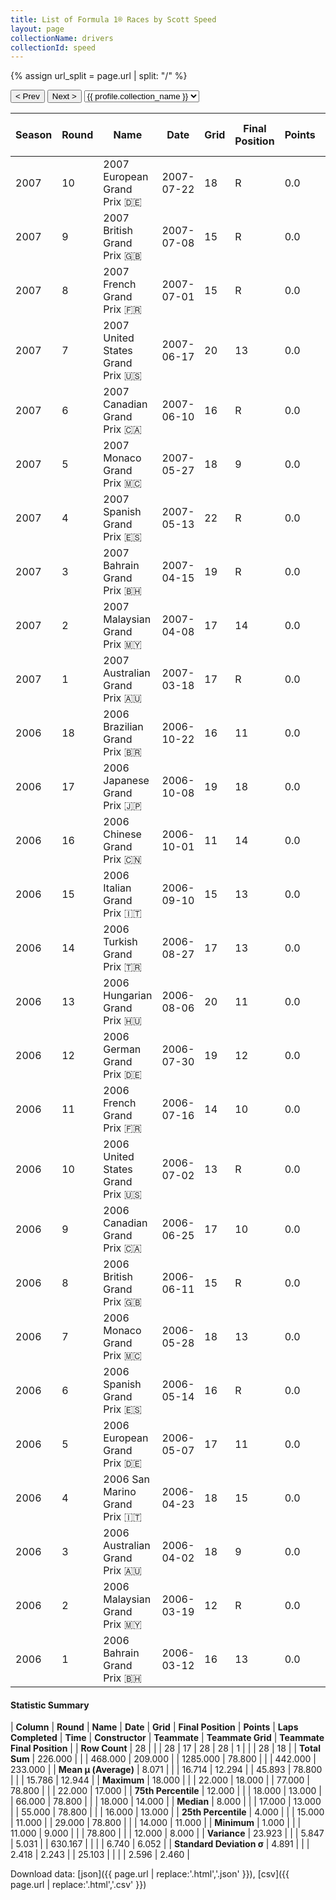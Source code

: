 ```yaml
---
title: List of Formula 1® Races by Scott Speed
layout: page
collectionName: drivers
collectionId: speed
---
```


{% assign url_split = page.url | split: "/" %}
<div id="collection-navigation">
<button onclick="selector.options[selector.selectedIndex-1].value && (window.location = selector.options[selector.selectedIndex-1].value);">&lt; Prev</button>
<button onclick="selector.options[selector.selectedIndex+1].value && (window.location = selector.options[selector.selectedIndex+1].value);">Next &gt;</button>
<select id="selector" onchange="this.options[this.selectedIndex].value && (window.location = this.options[this.selectedIndex].value);">
  {% for collectionId in site.data[page.collectionName].refs %}
    {% if collectionId == page.collectionId %}
      {% assign selected = "selected" %}
    {% else %}
      {% assign selected = "" %}
    {% endif %}
    {% assign profile = site.data[page.collectionName][collectionId].profile %}
    <option value="/f1/{{ page.collectionName }}/{{ collectionId }}/{{ url_split[4] }}" {{ selected }}>{{ profile.collection_name }}</option>
  {% endfor %}
</select>
</div>

| Season | Round | Name | Date | Grid | Final Position | Points | Laps Completed | Time | Constructor | Teammate | Teammate Grid | Teammate Final Position |
|--|--|--|--|--|--|--|--|--|--|--|--|--|
| 2007 | 10 | 2007 European Grand Prix 🇩🇪 | 2007-07-22 | 18 | R | 0.0 | 2 |   | Toro Rosso 🇮🇹 | [Vitantonio Liuzzi 🇮🇹](/f1/drivers/liuzzi) | 19 | R |
| 2007 | 9 | 2007 British Grand Prix 🇬🇧 | 2007-07-08 | 15 | R | 0.0 | 29 |   | Toro Rosso 🇮🇹 | [Vitantonio Liuzzi 🇮🇹](/f1/drivers/liuzzi) | 16 | 16 |
| 2007 | 8 | 2007 French Grand Prix 🇫🇷 | 2007-07-01 | 15 | R | 0.0 | 55 |   | Toro Rosso 🇮🇹 | [Vitantonio Liuzzi 🇮🇹](/f1/drivers/liuzzi) | 17 | R |
| 2007 | 7 | 2007 United States Grand Prix 🇺🇸 | 2007-06-17 | 20 | 13 | 0.0 | 71 |   | Toro Rosso 🇮🇹 | [Vitantonio Liuzzi 🇮🇹](/f1/drivers/liuzzi) | 19 | 17 |
| 2007 | 6 | 2007 Canadian Grand Prix 🇨🇦 | 2007-06-10 | 16 | R | 0.0 | 8 |   | Toro Rosso 🇮🇹 | [Vitantonio Liuzzi 🇮🇹](/f1/drivers/liuzzi) | 12 | R |
| 2007 | 5 | 2007 Monaco Grand Prix 🇲🇨 | 2007-05-27 | 18 | 9 | 0.0 | 77 |   | Toro Rosso 🇮🇹 | [Vitantonio Liuzzi 🇮🇹](/f1/drivers/liuzzi) | 12 | R |
| 2007 | 4 | 2007 Spanish Grand Prix 🇪🇸 | 2007-05-13 | 22 | R | 0.0 | 9 |   | Toro Rosso 🇮🇹 | [Vitantonio Liuzzi 🇮🇹](/f1/drivers/liuzzi) | 16 | R |
| 2007 | 3 | 2007 Bahrain Grand Prix 🇧🇭 | 2007-04-15 | 19 | R | 0.0 | 0 |   | Toro Rosso 🇮🇹 | [Vitantonio Liuzzi 🇮🇹](/f1/drivers/liuzzi) | 18 | R |
| 2007 | 2 | 2007 Malaysian Grand Prix 🇲🇾 | 2007-04-08 | 17 | 14 | 0.0 | 55 |   | Toro Rosso 🇮🇹 | [Vitantonio Liuzzi 🇮🇹](/f1/drivers/liuzzi) | 16 | 17 |
| 2007 | 1 | 2007 Australian Grand Prix 🇦🇺 | 2007-03-18 | 17 | R | 0.0 | 28 |   | Toro Rosso 🇮🇹 | [Vitantonio Liuzzi 🇮🇹](/f1/drivers/liuzzi) | 19 | 14 |
| 2006 | 18 | 2006 Brazilian Grand Prix 🇧🇷 | 2006-10-22 | 16 | 11 | 0.0 | 70 |   | Toro Rosso 🇮🇹 | [Vitantonio Liuzzi 🇮🇹](/f1/drivers/liuzzi) | 15 | 13 |
| 2006 | 17 | 2006 Japanese Grand Prix 🇯🇵 | 2006-10-08 | 19 | 18 | 0.0 | 48 |   | Toro Rosso 🇮🇹 | [Vitantonio Liuzzi 🇮🇹](/f1/drivers/liuzzi) | 15 | 14 |
| 2006 | 16 | 2006 Chinese Grand Prix 🇨🇳 | 2006-10-01 | 11 | 14 | 0.0 | 55 |   | Toro Rosso 🇮🇹 | [Vitantonio Liuzzi 🇮🇹](/f1/drivers/liuzzi) | 13 | 10 |
| 2006 | 15 | 2006 Italian Grand Prix 🇮🇹 | 2006-09-10 | 15 | 13 | 0.0 | 52 |   | Toro Rosso 🇮🇹 | [Vitantonio Liuzzi 🇮🇹](/f1/drivers/liuzzi) | 17 | 14 |
| 2006 | 14 | 2006 Turkish Grand Prix 🇹🇷 | 2006-08-27 | 17 | 13 | 0.0 | 57 |   | Toro Rosso 🇮🇹 | [Vitantonio Liuzzi 🇮🇹](/f1/drivers/liuzzi) | 18 | R |
| 2006 | 13 | 2006 Hungarian Grand Prix 🇭🇺 | 2006-08-06 | 20 | 11 | 0.0 | 66 |   | Toro Rosso 🇮🇹 | [Vitantonio Liuzzi 🇮🇹](/f1/drivers/liuzzi) | 17 | R |
| 2006 | 12 | 2006 German Grand Prix 🇩🇪 | 2006-07-30 | 19 | 12 | 0.0 | 66 |   | Toro Rosso 🇮🇹 | [Vitantonio Liuzzi 🇮🇹](/f1/drivers/liuzzi) | 16 | 10 |
| 2006 | 11 | 2006 French Grand Prix 🇫🇷 | 2006-07-16 | 14 | 10 | 0.0 | 69 |   | Toro Rosso 🇮🇹 | [Vitantonio Liuzzi 🇮🇹](/f1/drivers/liuzzi) | 22 | 13 |
| 2006 | 10 | 2006 United States Grand Prix 🇺🇸 | 2006-07-02 | 13 | R | 0.0 | 0 |   | Toro Rosso 🇮🇹 | [Vitantonio Liuzzi 🇮🇹](/f1/drivers/liuzzi) | 20 | 8 |
| 2006 | 9 | 2006 Canadian Grand Prix 🇨🇦 | 2006-06-25 | 17 | 10 | 0.0 | 69 |   | Toro Rosso 🇮🇹 | [Vitantonio Liuzzi 🇮🇹](/f1/drivers/liuzzi) | 15 | 13 |
| 2006 | 8 | 2006 British Grand Prix 🇬🇧 | 2006-06-11 | 15 | R | 0.0 | 1 |   | Toro Rosso 🇮🇹 | [Vitantonio Liuzzi 🇮🇹](/f1/drivers/liuzzi) | 13 | 13 |
| 2006 | 7 | 2006 Monaco Grand Prix 🇲🇨 | 2006-05-28 | 18 | 13 | 0.0 | 77 |   | Toro Rosso 🇮🇹 | [Vitantonio Liuzzi 🇮🇹](/f1/drivers/liuzzi) | 12 | 10 |
| 2006 | 6 | 2006 Spanish Grand Prix 🇪🇸 | 2006-05-14 | 16 | R | 0.0 | 47 |   | Toro Rosso 🇮🇹 | [Vitantonio Liuzzi 🇮🇹](/f1/drivers/liuzzi) | 15 | 15 |
| 2006 | 5 | 2006 European Grand Prix 🇩🇪 | 2006-05-07 | 17 | 11 | 0.0 | 59 |   | Toro Rosso 🇮🇹 | [Vitantonio Liuzzi 🇮🇹](/f1/drivers/liuzzi) | 14 | R |
| 2006 | 4 | 2006 San Marino Grand Prix 🇮🇹 | 2006-04-23 | 18 | 15 | 0.0 | 61 |   | Toro Rosso 🇮🇹 | [Vitantonio Liuzzi 🇮🇹](/f1/drivers/liuzzi) | 16 | 14 |
| 2006 | 3 | 2006 Australian Grand Prix 🇦🇺 | 2006-04-02 | 18 | 9 | 0.0 | 57 | +78.8 | Toro Rosso 🇮🇹 | [Vitantonio Liuzzi 🇮🇹](/f1/drivers/liuzzi) | 12 | R |
| 2006 | 2 | 2006 Malaysian Grand Prix 🇲🇾 | 2006-03-19 | 12 | R | 0.0 | 41 |   | Toro Rosso 🇮🇹 | [Vitantonio Liuzzi 🇮🇹](/f1/drivers/liuzzi) | 13 | 11 |
| 2006 | 1 | 2006 Bahrain Grand Prix 🇧🇭 | 2006-03-12 | 16 | 13 | 0.0 | 56 |   | Toro Rosso 🇮🇹 | [Vitantonio Liuzzi 🇮🇹](/f1/drivers/liuzzi) | 15 | 11 |

#### Statistic Summary

| **Column** | **Round** | **Name** | **Date** | **Grid** | **Final Position** | **Points** | **Laps Completed** | **Time** | **Constructor** | **Teammate** | **Teammate Grid** | **Teammate Final Position** |
| **Row Count** | 28 |  |  | 28 | 17 | 28 | 28 | 1 |  |  | 28 | 18 |
| **Total Sum** | 226.000 |  |  | 468.000 | 209.000 |  | 1285.000 | 78.800 |  |  | 442.000 | 233.000 |
| **Mean μ (Average)** | 8.071 |  |  | 16.714 | 12.294 |  | 45.893 | 78.800 |  |  | 15.786 | 12.944 |
| **Maximum** | 18.000 |  |  | 22.000 | 18.000 |  | 77.000 | 78.800 |  |  | 22.000 | 17.000 |
| **75th Percentile** | 12.000 |  |  | 18.000 | 13.000 |  | 66.000 | 78.800 |  |  | 18.000 | 14.000 |
| **Median** | 8.000 |  |  | 17.000 | 13.000 |  | 55.000 | 78.800 |  |  | 16.000 | 13.000 |
| **25th Percentile** | 4.000 |  |  | 15.000 | 11.000 |  | 29.000 | 78.800 |  |  | 14.000 | 11.000 |
| **Minimum** | 1.000 |  |  | 11.000 | 9.000 |  |  | 78.800 |  |  | 12.000 | 8.000 |
| **Variance** | 23.923 |  |  | 5.847 | 5.031 |  | 630.167 |  |  |  | 6.740 | 6.052 |
| **Standard Deviation σ** | 4.891 |  |  | 2.418 | 2.243 |  | 25.103 |  |  |  | 2.596 | 2.460 |

Download data: [json]({{ page.url | replace:'.html','.json' }}), [csv]({{ page.url | replace:'.html','.csv' }})

